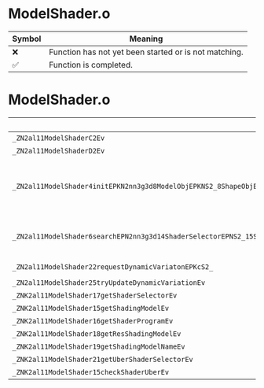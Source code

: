 # ModelShader.o
| Symbol | Meaning 
| ------------- | ------------- 
| :x: | Function has not yet been started or is not matching. 
| :white_check_mark: | Function is completed. 


# ModelShader.o
| Symbol (Mangled) | Symbol (Demangled) | Decompiled? |
| ------------- |  ------------- | ------------- |
| `_ZN2al11ModelShaderC2Ev` | `al::ModelShader::ModelShader(void)` | :x: |
| `_ZN2al11ModelShaderD2Ev` | `al::ModelShader::~ModelShader()` | :x: |
| `_ZN2al11ModelShader4initEPKN2nn3g3d8ModelObjEPKNS2_8ShapeObjEPKNS2_11MaterialObjEPNS2_15ResShadingModelEiPNS_12ShaderHolderEPNS_15GpuMemAllocatorEbiPKPKcSL_PNS_22ModelShaderOptionCacheE` | `al::ModelShader::init(nn::g3d::ModelObj const*,nn::g3d::ShapeObj const*,nn::g3d::MaterialObj const*,nn::g3d::ResShadingModel *,int,al::ShaderHolder *,al::GpuMemAllocator *,bool,int,char const* const*,char const* const*,al::ModelShaderOptionCache *)` | :x: |
| `_ZN2al11ModelShader6searchEPN2nn3g3d14ShaderSelectorEPNS2_15ShadingModelObjEPKNS2_8ShapeObjEPKNS2_11MaterialObjEiPKPKcSG_PNS_22ModelShaderOptionCacheE` | `al::ModelShader::search(nn::g3d::ShaderSelector *,nn::g3d::ShadingModelObj *,nn::g3d::ShapeObj const*,nn::g3d::MaterialObj const*,int,char const* const*,char const* const*,al::ModelShaderOptionCache *)` | :x: |
| `_ZN2al11ModelShader22requestDynamicVariatonEPKcS2_` | `al::ModelShader::requestDynamicVariaton(char const*,char const*)` | :x: |
| `_ZN2al11ModelShader25tryUpdateDynamicVariationEv` | `al::ModelShader::tryUpdateDynamicVariation(void)` | :x: |
| `_ZNK2al11ModelShader17getShaderSelectorEv` | `al::ModelShader::getShaderSelector(void)const` | :x: |
| `_ZNK2al11ModelShader15getShadingModelEv` | `al::ModelShader::getShadingModel(void)const` | :x: |
| `_ZNK2al11ModelShader16getShaderProgramEv` | `al::ModelShader::getShaderProgram(void)const` | :x: |
| `_ZNK2al11ModelShader18getResShadingModelEv` | `al::ModelShader::getResShadingModel(void)const` | :x: |
| `_ZNK2al11ModelShader19getShadingModelNameEv` | `al::ModelShader::getShadingModelName(void)const` | :x: |
| `_ZNK2al11ModelShader21getUberShaderSelectorEv` | `al::ModelShader::getUberShaderSelector(void)const` | :x: |
| `_ZNK2al11ModelShader15checkShaderUberEv` | `al::ModelShader::checkShaderUber(void)const` | :x: |

